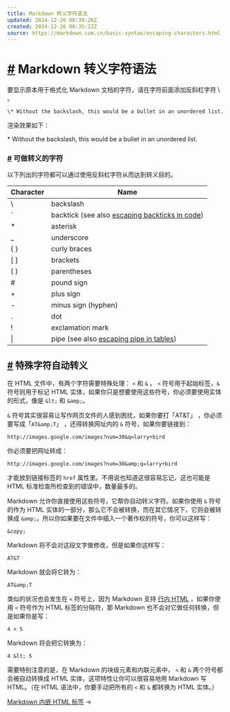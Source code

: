 ```yaml
---
title: Markdown 转义字符语法
updated: 2024-12-26 08:39:26Z
created: 2024-12-26 08:35:22Z
source: https://markdown.com.cn/basic-syntax/escaping-characters.html
---
```


# [#](#markdown-转义字符语法) Markdown 转义字符语法

要显示原本用于格式化 Markdown 文档的字符，请在字符前面添加反斜杠字符 \\ 。

```text
\* Without the backslash, this would be a bullet in an unordered list.
```

渲染效果如下：

\* Without the backslash, this would be a bullet in an unordered list.

### [#](#可做转义的字符) 可做转义的字符

以下列出的字符都可以通过使用反斜杠字符从而达到转义目的。

| Character | Name |
| --- | --- |
| \\  | backslash |
| \`  | backtick (see also [escaping backticks in code](#escaping-backticks)) |
| \*  | asterisk |
| _   | underscore |
| { } | curly braces |
| \[ \] | brackets |
| ( ) | parentheses |
| #   | pound sign |
| +   | plus sign |
| \-  | minus sign (hyphen) |
| .   | dot |
| !   | exclamation mark |
| \|  | pipe (see also [escaping pipe in tables](https://markdown.com.cn/extended-syntax/escaping-pipe-characters-in-tables.html)) |

## [#](#特殊字符自动转义) 特殊字符自动转义

在 HTML 文件中，有两个字符需要特殊处理： `<` 和 `&` 。 `<` 符号用于起始标签，`&` 符号则用于标记 HTML 实体，如果你只是想要使用这些符号，你必须要使用实体的形式，像是 `&lt;` 和 `&amp;`。

`&` 符号其实很容易让写作网页文件的人感到困扰，如果你要打「AT&T」 ，你必须要写成「`AT&amp;T`」 ，还得转换网址内的 `&` 符号，如果你要链接到：

```
http://images.google.com/images?num=30&q=larry+bird
```

你必须要把网址转成：

```
http://images.google.com/images?num=30&amp;q=larry+bird
```

才能放到链接标签的 `href` 属性里。不用说也知道这很容易忘记，这也可能是 HTML 标准检查所检查到的错误中，数量最多的。

Markdown 允许你直接使用这些符号，它帮你自动转义字符。如果你使用 `&` 符号的作为 HTML 实体的一部分，那么它不会被转换，而在其它情况下，它则会被转换成 `&amp;`。所以你如果要在文件中插入一个著作权的符号，你可以这样写：

```
&copy;
```

Markdown 将不会对这段文字做修改，但是如果你这样写：

```
AT&T
```

Markdown 就会将它转为：

```
AT&amp;T
```

类似的状况也会发生在 `<` 符号上，因为 Markdown 支持 [行内 HTML](https://markdown.com.cn/basic-syntax/#内联-html) ，如果你使用 `<` 符号作为 HTML 标签的分隔符，那 Markdown 也不会对它做任何转换，但是如果你是写：

```
4 < 5
```

Markdown 将会把它转换为：

```
4 &lt; 5
```

需要特别注意的是，在 Markdown 的块级元素和内联元素中， `<` 和 `&` 两个符号都会被自动转换成 HTML 实体，这项特性让你可以很容易地用 Markdown 写 HTML。（在 HTML 语法中，你要手动把所有的 `<` 和 `&` 都转换为 HTML 实体。）

[Markdown 内嵌 HTML 标签](https://markdown.com.cn/basic-syntax/htmls.html) →
